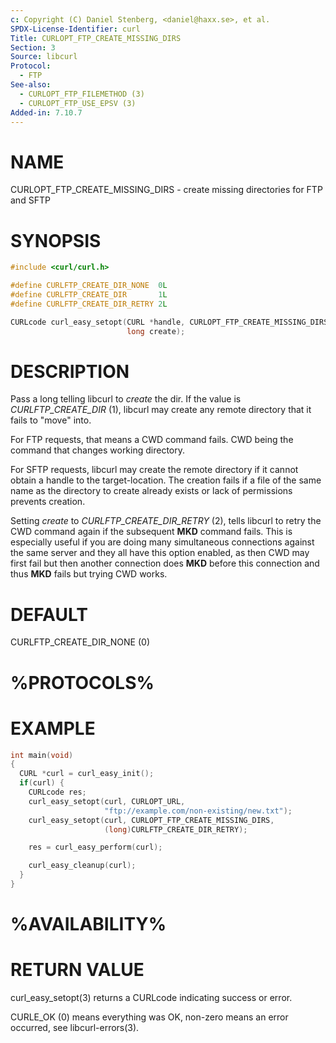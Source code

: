 ```yaml
---
c: Copyright (C) Daniel Stenberg, <daniel@haxx.se>, et al.
SPDX-License-Identifier: curl
Title: CURLOPT_FTP_CREATE_MISSING_DIRS
Section: 3
Source: libcurl
Protocol:
  - FTP
See-also:
  - CURLOPT_FTP_FILEMETHOD (3)
  - CURLOPT_FTP_USE_EPSV (3)
Added-in: 7.10.7
---
```


# NAME

CURLOPT_FTP_CREATE_MISSING_DIRS - create missing directories for FTP and SFTP

# SYNOPSIS

~~~c
#include <curl/curl.h>

#define CURLFTP_CREATE_DIR_NONE  0L
#define CURLFTP_CREATE_DIR       1L
#define CURLFTP_CREATE_DIR_RETRY 2L

CURLcode curl_easy_setopt(CURL *handle, CURLOPT_FTP_CREATE_MISSING_DIRS,
                          long create);
~~~

# DESCRIPTION

Pass a long telling libcurl to *create* the dir. If the value is
*CURLFTP_CREATE_DIR* (1), libcurl may create any remote directory that it
fails to "move" into.

For FTP requests, that means a CWD command fails. CWD being the command that
changes working directory.

For SFTP requests, libcurl may create the remote directory if it cannot obtain
a handle to the target-location. The creation fails if a file of the same name
as the directory to create already exists or lack of permissions prevents
creation.

Setting *create* to *CURLFTP_CREATE_DIR_RETRY* (2), tells libcurl to
retry the CWD command again if the subsequent **MKD** command fails. This is
especially useful if you are doing many simultaneous connections against the
same server and they all have this option enabled, as then CWD may first fail
but then another connection does **MKD** before this connection and thus
**MKD** fails but trying CWD works.

# DEFAULT

CURLFTP_CREATE_DIR_NONE (0)

# %PROTOCOLS%

# EXAMPLE

~~~c
int main(void)
{
  CURL *curl = curl_easy_init();
  if(curl) {
    CURLcode res;
    curl_easy_setopt(curl, CURLOPT_URL,
                     "ftp://example.com/non-existing/new.txt");
    curl_easy_setopt(curl, CURLOPT_FTP_CREATE_MISSING_DIRS,
                     (long)CURLFTP_CREATE_DIR_RETRY);

    res = curl_easy_perform(curl);

    curl_easy_cleanup(curl);
  }
}
~~~

# %AVAILABILITY%

# RETURN VALUE

curl_easy_setopt(3) returns a CURLcode indicating success or error.

CURLE_OK (0) means everything was OK, non-zero means an error occurred, see
libcurl-errors(3).
